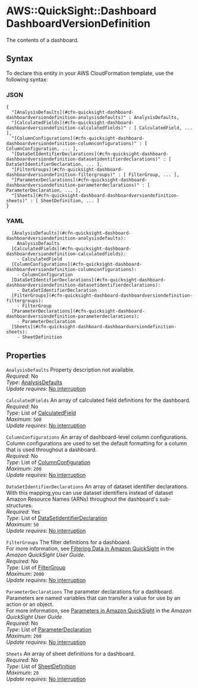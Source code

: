 # AWS::QuickSight::Dashboard DashboardVersionDefinition<a name="aws-properties-quicksight-dashboard-dashboardversiondefinition"></a>

The contents of a dashboard\.

## Syntax<a name="aws-properties-quicksight-dashboard-dashboardversiondefinition-syntax"></a>

To declare this entity in your AWS CloudFormation template, use the following syntax:

### JSON<a name="aws-properties-quicksight-dashboard-dashboardversiondefinition-syntax.json"></a>

```
{
  "[AnalysisDefaults](#cfn-quicksight-dashboard-dashboardversiondefinition-analysisdefaults)" : AnalysisDefaults,
  "[CalculatedFields](#cfn-quicksight-dashboard-dashboardversiondefinition-calculatedfields)" : [ CalculatedField, ... ],
  "[ColumnConfigurations](#cfn-quicksight-dashboard-dashboardversiondefinition-columnconfigurations)" : [ ColumnConfiguration, ... ],
  "[DataSetIdentifierDeclarations](#cfn-quicksight-dashboard-dashboardversiondefinition-datasetidentifierdeclarations)" : [ DataSetIdentifierDeclaration, ... ],
  "[FilterGroups](#cfn-quicksight-dashboard-dashboardversiondefinition-filtergroups)" : [ FilterGroup, ... ],
  "[ParameterDeclarations](#cfn-quicksight-dashboard-dashboardversiondefinition-parameterdeclarations)" : [ ParameterDeclaration, ... ],
  "[Sheets](#cfn-quicksight-dashboard-dashboardversiondefinition-sheets)" : [ SheetDefinition, ... ]
}
```

### YAML<a name="aws-properties-quicksight-dashboard-dashboardversiondefinition-syntax.yaml"></a>

```
  [AnalysisDefaults](#cfn-quicksight-dashboard-dashboardversiondefinition-analysisdefaults): 
    AnalysisDefaults
  [CalculatedFields](#cfn-quicksight-dashboard-dashboardversiondefinition-calculatedfields): 
    - CalculatedField
  [ColumnConfigurations](#cfn-quicksight-dashboard-dashboardversiondefinition-columnconfigurations): 
    - ColumnConfiguration
  [DataSetIdentifierDeclarations](#cfn-quicksight-dashboard-dashboardversiondefinition-datasetidentifierdeclarations): 
    - DataSetIdentifierDeclaration
  [FilterGroups](#cfn-quicksight-dashboard-dashboardversiondefinition-filtergroups): 
    - FilterGroup
  [ParameterDeclarations](#cfn-quicksight-dashboard-dashboardversiondefinition-parameterdeclarations): 
    - ParameterDeclaration
  [Sheets](#cfn-quicksight-dashboard-dashboardversiondefinition-sheets): 
    - SheetDefinition
```

## Properties<a name="aws-properties-quicksight-dashboard-dashboardversiondefinition-properties"></a>

`AnalysisDefaults`  <a name="cfn-quicksight-dashboard-dashboardversiondefinition-analysisdefaults"></a>
Property description not available\.  
*Required*: No  
*Type*: [AnalysisDefaults](aws-properties-quicksight-dashboard-analysisdefaults.md)  
*Update requires*: [No interruption](https://docs.aws.amazon.com/AWSCloudFormation/latest/UserGuide/using-cfn-updating-stacks-update-behaviors.html#update-no-interrupt)

`CalculatedFields`  <a name="cfn-quicksight-dashboard-dashboardversiondefinition-calculatedfields"></a>
An array of calculated field definitions for the dashboard\.  
*Required*: No  
*Type*: List of [CalculatedField](aws-properties-quicksight-dashboard-calculatedfield.md)  
*Maximum*: `500`  
*Update requires*: [No interruption](https://docs.aws.amazon.com/AWSCloudFormation/latest/UserGuide/using-cfn-updating-stacks-update-behaviors.html#update-no-interrupt)

`ColumnConfigurations`  <a name="cfn-quicksight-dashboard-dashboardversiondefinition-columnconfigurations"></a>
An array of dashboard\-level column configurations\. Column configurations are used to set the default formatting for a column that is used throughout a dashboard\.   
*Required*: No  
*Type*: List of [ColumnConfiguration](aws-properties-quicksight-dashboard-columnconfiguration.md)  
*Maximum*: `200`  
*Update requires*: [No interruption](https://docs.aws.amazon.com/AWSCloudFormation/latest/UserGuide/using-cfn-updating-stacks-update-behaviors.html#update-no-interrupt)

`DataSetIdentifierDeclarations`  <a name="cfn-quicksight-dashboard-dashboardversiondefinition-datasetidentifierdeclarations"></a>
An array of dataset identifier declarations\. With this mapping,you can use dataset identifiers instead of dataset Amazon Resource Names \(ARNs\) throughout the dashboard's sub\-structures\.  
*Required*: Yes  
*Type*: List of [DataSetIdentifierDeclaration](aws-properties-quicksight-dashboard-datasetidentifierdeclaration.md)  
*Maximum*: `50`  
*Update requires*: [No interruption](https://docs.aws.amazon.com/AWSCloudFormation/latest/UserGuide/using-cfn-updating-stacks-update-behaviors.html#update-no-interrupt)

`FilterGroups`  <a name="cfn-quicksight-dashboard-dashboardversiondefinition-filtergroups"></a>
The filter definitions for a dashboard\.  
For more information, see [Filtering Data in Amazon QuickSight](https://docs.aws.amazon.com/quicksight/latest/user/adding-a-filter.html) in the *Amazon QuickSight User Guide*\.  
*Required*: No  
*Type*: List of [FilterGroup](aws-properties-quicksight-dashboard-filtergroup.md)  
*Maximum*: `2000`  
*Update requires*: [No interruption](https://docs.aws.amazon.com/AWSCloudFormation/latest/UserGuide/using-cfn-updating-stacks-update-behaviors.html#update-no-interrupt)

`ParameterDeclarations`  <a name="cfn-quicksight-dashboard-dashboardversiondefinition-parameterdeclarations"></a>
The parameter declarations for a dashboard\. Parameters are named variables that can transfer a value for use by an action or an object\.  
For more information, see [Parameters in Amazon QuickSight](https://docs.aws.amazon.com/quicksight/latest/user/parameters-in-quicksight.html) in the *Amazon QuickSight User Guide*\.  
*Required*: No  
*Type*: List of [ParameterDeclaration](aws-properties-quicksight-dashboard-parameterdeclaration.md)  
*Maximum*: `200`  
*Update requires*: [No interruption](https://docs.aws.amazon.com/AWSCloudFormation/latest/UserGuide/using-cfn-updating-stacks-update-behaviors.html#update-no-interrupt)

`Sheets`  <a name="cfn-quicksight-dashboard-dashboardversiondefinition-sheets"></a>
An array of sheet definitions for a dashboard\.  
*Required*: No  
*Type*: List of [SheetDefinition](aws-properties-quicksight-dashboard-sheetdefinition.md)  
*Maximum*: `20`  
*Update requires*: [No interruption](https://docs.aws.amazon.com/AWSCloudFormation/latest/UserGuide/using-cfn-updating-stacks-update-behaviors.html#update-no-interrupt)